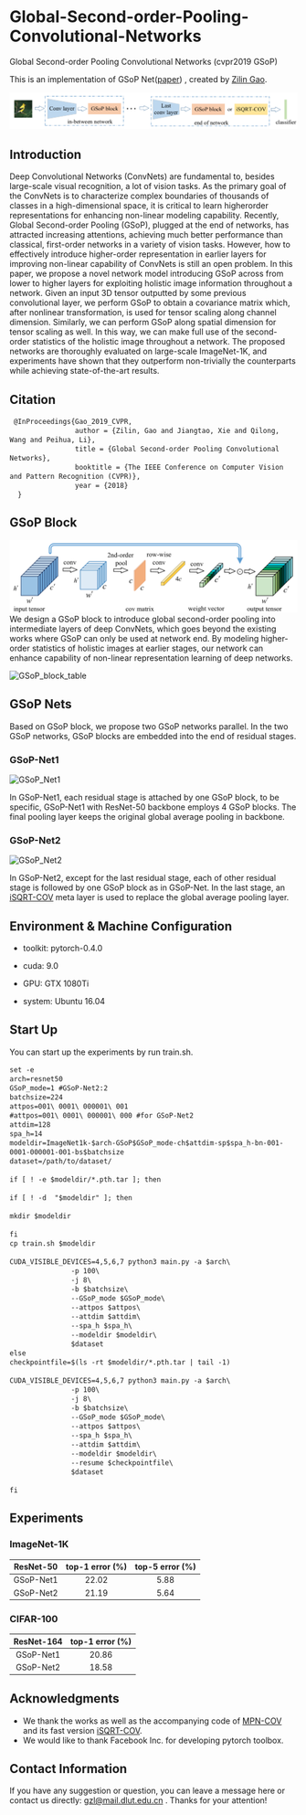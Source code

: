 # Global-Second-order-Pooling-Convolutional-Networks
Global Second-order Pooling Convolutional Networks (cvpr2019 GSoP)

This is an implementation of GSoP Net([paper](https://arxiv.org/pdf/1811.12006.pdf)) , created by [Zilin Gao](https://github.com/zilingao).

![GSoP_arch](fig/GSoP_arch.png)
## Introduction

Deep Convolutional Networks (ConvNets) are fundamental to, besides large-scale visual recognition, a lot of vision tasks. As the primary goal of the ConvNets is to
characterize complex boundaries of thousands of classes in a high-dimensional space, it is critical to learn higherorder representations for enhancing non-linear modeling
capability. Recently, Global Second-order Pooling (GSoP), plugged at the end of networks, has attracted increasing attentions,
achieving much better performance than classical, first-order networks in a variety of vision tasks. However, how to effectively introduce higher-order representation in
earlier layers for improving non-linear capability of ConvNets is still an open problem. In this paper, we propose a novel network model introducing GSoP across from lower
to higher layers for exploiting holistic image information throughout a network. Given an input 3D tensor outputted by some previous convolutional layer, we perform GSoP to
obtain a covariance matrix which, after nonlinear transformation, is used for tensor scaling along channel dimension. Similarly, we can perform GSoP along spatial dimension
for tensor scaling as well. In this way, we can make full use of the second-order statistics of the holistic image throughout
a network. The proposed networks are thoroughly evaluated on large-scale ImageNet-1K, and experiments have shown that they outperform non-trivially the counterparts
while achieving state-of-the-art results.


## Citation

     @InProceedings{Gao_2019_CVPR,
                    author = {Zilin, Gao and Jiangtao, Xie and Qilong, Wang and Peihua, Li},
                    title = {Global Second-order Pooling Convolutional Networks},
                    booktitle = {The IEEE Conference on Computer Vision and Pattern Recognition (CVPR)},
                    year = {2018}
      }


## GSoP Block

![GSoP_block](fig/GSoP_block.png)
We design a GSoP block to introduce global second-order pooling into intermediate layers of deep ConvNets,
which goes beyond the existing works where GSoP can only be used at network end. By modeling higher-order statistics of
holistic images at earlier stages, our network can enhance capability of non-linear representation learning of deep networks.

![GSoP_block_table](fig/GSoP_block_table.png)

## GSoP Nets

Based on GSoP block, we propose two GSoP networks parallel. In the two GSoP networks, GSoP blocks are embedded into the end of residual stages.

### GSoP-Net1

![GSoP_Net1](fig/GSoP_Net1.png)

In GSoP-Net1, each residual stage is attached by one GSoP block, to be specific, GSoP-Net1 with ResNet-50 backbone employs 4 GSoP blocks.
The final pooling layer keeps the original global average pooling in backbone.

### GSoP-Net2

![GSoP_Net2](fig/GSoP_Net2.png)

In GSoP-Net2, except for the last residual stage, each of other residual stage is followed by one GSoP block as in GSoP-Net. 
In the last stage, an [iSQRT-COV](http://openaccess.thecvf.com/content_cvpr_2018/papers/Li_Towards_Faster_Training_CVPR_2018_paper.pdf)
meta layer is used to replace the global average pooling layer.

## Environment & Machine Configuration

- toolkit: pytorch-0.4.0

- cuda: 9.0

- GPU: GTX 1080Ti
 
- system: Ubuntu 16.04

## Start Up

You can start up the experiments by run train.sh.

```
set -e
arch=resnet50
GSoP_mode=1 #GSoP-Net2:2
batchsize=224
attpos=001\ 0001\ 000001\ 001 
#attpos=001\ 0001\ 000001\ 000 #for GSoP-Net2
attdim=128
spa_h=14
modeldir=ImageNet1k-$arch-GSoP$GSoP_mode-ch$attdim-sp$spa_h-bn-001-0001-000001-001-bs$batchsize
dataset=/path/to/dataset/

if [ ! -e $modeldir/*.pth.tar ]; then

if [ ! -d  "$modeldir" ]; then

mkdir $modeldir

fi
cp train.sh $modeldir

CUDA_VISIBLE_DEVICES=4,5,6,7 python3 main.py -a $arch\
               -p 100\
               -j 8\
               -b $batchsize\
               --GSoP_mode $GSoP_mode\
               --attpos $attpos\
               --attdim $attdim\
               --spa_h $spa_h\
               --modeldir $modeldir\
               $dataset
else
checkpointfile=$(ls -rt $modeldir/*.pth.tar | tail -1)

CUDA_VISIBLE_DEVICES=4,5,6,7 python3 main.py -a $arch\
               -p 100\
               -j 8\
               -b $batchsize\
               --GSoP_mode $GSoP_mode\
               --attpos $attpos\
               --spa_h $spa_h\
               --attdim $attdim\
               --modeldir $modeldir\
               --resume $checkpointfile\
               $dataset

fi

```

## Experiments

### ImageNet-1K

  |ResNet-50   | top-1 error (%) | top-5 error (%) |
  |:----------:|:-----------:|:-----------:|
  |GSoP-Net1   |     22.02   |    5.88     |
  |GSoP-Net2   |     21.19   |    5.64     | 
  
  
### CIFAR-100

  |ResNet-164  | top-1 error (%) |
  |:----------:|:---------------:|
  |GSoP-Net1   |        20.86    |
  |GSoP-Net2   |        18.58    |
  

## Acknowledgments

* We thank the works as well as the accompanying  code  of [MPN-COV](https://github.com/jiangtaoxie/MPN-COV) and its fast version [iSQRT-COV](https://github.com/jiangtaoxie/fast-MPN-COV). 
* We would like to thank Facebook Inc. for developing pytorch toolbox.

## Contact Information

If you have any suggestion or question, you can leave a message here or contact us directly: gzl@mail.dlut.edu.cn . Thanks for your attention!
